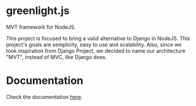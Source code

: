 # greenlight.js
MVT framework for NodeJS.

This project is focused to bring a valid alternative to Django in NodeJS. This project's goals are semplicity, easy to use and scalability. Also, since we took inspiration from Django Project, we decided to name our architecture "MVT", instead of MVC, like Django does.

# Documentation

Check the documentation [here](https://greenlight.oneeyedoll.tech/).
